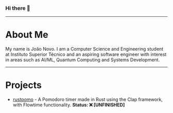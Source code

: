 ### Hi there 👋
---
# About Me
My name is João Novo. I am a Computer Science and Engineering student at Instituto Superior Técnico and an aspiring software engineer with interest in areas such as AI/ML, Quantum Computing and Systems Development.

---
# Projects
-  [rustpomo](https://github.com/joao-novo/rustpomo) - A Pomodoro timer made in Rust using the Clap framework, with Flowtime functionality. __Status: ❌ [UNFINISHED]__
<!--
**joao-novo/joao-novo** is a ✨ _special_ ✨ repository because its `README.md` (this file) appears on your GitHub profile.

Here are some ideas to get you started:

- 🔭 I’m currently working on ...
- 🌱 I’m currently learning ...
- 👯 I’m looking to collaborate on ...
- 🤔 I’m looking for help with ...
- 💬 Ask me about ...
- 📫 How to reach me: ...
- 😄 Pronouns: ...
- ⚡ Fun fact: ...
-->
